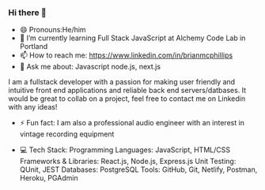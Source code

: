 ### Hi there 👋
- 😄 Pronouns:He/him 
- 🌱 I’m currently learning Full Stack JavaScript at Alchemy Code Lab in Portland
- 📫 How to reach me: https://www.linkedin.com/in/brianmcphillips
- 💬 Ask me about: Javascript node.js, next.js

I am a fullstack developer with a passion for making user friendly and intuitive front end applications and reliable back end servers/datbases.
It would be great to collab on a project, feel free to contact me on Linkedin with any ideas!

- ⚡ Fun fact: I am also a professional audio engineer with an interest in vintage recording equipment

- 💻 Tech Stack: 
Programming Languages: JavaScript, HTML/CSS
Frameworks & Libraries: React.js, Node.js, Express.js
Unit Testing: QUnit, JEST
Databases: PostgreSQL
Tools: GitHub, Git, Netlify, Postman, Heroku, PGAdmin 

